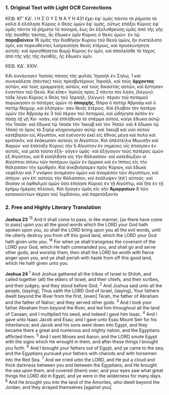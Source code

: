 ### 1. Original Text with Light OCR Corrections

ΚΕΦ. ΚΓʹ ΚΔʹ. Ι Η Σ Ο Υ Σ Ν Α Υ Η 431
ἔχει ἐφ᾿ ὑμᾶς πάντα τὰ ῥήματα τὰ καλὰ ἃ ἐλάλησε Κύριος ὁ
Θεὸς ὑμῶν ἐφ᾿ ὑμᾶς, οὕτως ἐπάξει Κύριος ἐφ᾿ ὑμᾶς πάντα τὰ
ῥήματα τὰ πονηρά, ἕως ἂν ἐξολοθρεύσῃ ὑμᾶς ἀπὸ τῆς γῆς τῆς
ἀγαθῆς ταύτης, ἧς ἔδωκεν ὑμῖν Κύριος ὁ Θεὸς ὑμῶν· ἐν τῷ **παραβαίνειν** 16
ὑμᾶς τὴν διαθήκην Κυρίου τοῦ Θεοῦ ὑμῶν, ἣν ἐνετείλατο
ὑμῖν, καὶ πορευθέντες λατρεύσητε θεοῖς ἑτέροις, καὶ προσκυνήσητε
αὐτοῖς· καὶ ὀργισθήσεται θυμῷ Κύριος ἐν ὑμῖν, καὶ ἀπολεῖσθε τὸ
τάχος ἀπὸ τῆς γῆς τῆς ἀγαθῆς, ἧς ἔδωκεν ὑμῖν.

ΚΕΦ. ΚΔʹ. XXIV.

ΚΑὶ συνήγαγεν Ἰησοῦς πάσας τὰς φυλὰς Ἰσραὴλ ἐν Σηλώ, 1
καὶ συνεκάλεσε (πάντας) τοὺς πρεσβυτέρους Ἰσραήλ, καὶ τοὺς **ἄρχοντας** αὐτῶν, καὶ τοὺς γραμματεῖς αὐτῶν, καὶ τοὺς δικαστὰς
αὐτῶν, καὶ ἔστησαν ἐναντίον τοῦ Θεοῦ. Καὶ εἶπεν Ἰησοῦς πρὸς 2
πάντα τὸν λαόν, (λέγων)· τάδε λέγει Κύριος ὁ Θεὸς τοῦ Ἰσραήλ,
(λέγων)· πέραν τοῦ ποταμοῦ παρώκησαν οἱ πατέρες ὑμῶν τὸ **ἀπαρχῆς**, Θάρα ὁ πατὴρ Ἀβραὰμ καὶ ὁ πατὴρ Ναχώρ, καὶ ἐλάτρευ-
σαν θεοῖς ἑτέροις. Καὶ ἔλαβον τὸν πατέρα ὑμῶν τὸν Ἀβραὰμ ἐκ 3
τοῦ πέραν τοῦ ποταμοῦ, καὶ ὡδήγησα αὐτὸν ἐν πάσῃ τῇ γῇ Χα-
ναάν, καὶ ἐπλήθυνα τὸ σπέρμα αὐτοῦ, καίγε ἔδωκα αὐτῷ τὸν
Ἰσαάκ· καὶ ἔδωκα τῷ Ἰσαὰκ τὸν Ἰακὼβ καὶ τὸν Ἡσαῦ· καὶ 4
ἔδωκα τῷ Ἡσαῦ τὸ ὄρος τὸ Σηεὶρ κληρονομίαν αὐτῷ· καὶ Ἰακὼβ
καὶ υἱοὶ αὐτοῦ κατέβησαν εἰς Αἴγυπτον, καὶ ἐγένοντο ἐκεῖ εἰς ἔθνος
μέγα καὶ πολὺ καὶ κραταιόν, καὶ ἐκάκωσαν αὐτοὺς οἱ Αἰγύπτιοι.
Καὶ ἀπέστειλα Μωυσῆν καὶ Ἀαρών· καὶ ἐπάταξε Κύριος τὴν 5
Αἴγυπτον ἐν σημείοις οἷς ἐποίησεν ἐν αὐτοῖς, καὶ μετὰ ταῦτα ἐξή-
γαγεν ὑμᾶς· καὶ ἐξήγαγον τοὺς πατέρας ὑμῶν ἐξ Αἰγύπτου, καὶ 6
εἰσήλθατε εἰς τὴν θάλασσαν· καὶ κατεδίωξαν οἱ Αἰγύπτιοι ὀπίσω
τῶν πατέρων ὑμῶν ἐν ἅρμασι καὶ ἐν ἵπποις εἰς τὴν θάλασσαν τὴν
ἐρυθράν. Καὶ ἀνεβοήσαμεν πρὸς Κύριον, καὶ ἔδωκε νεφέλην καὶ 7
γνόφον ἀναμέσον ὑμῶν καὶ ἀναμέσον τῶν Αἰγυπτίων, καὶ ἀπήγα-
γεν ἐπ᾿ αὐτοὺς τὴν θάλασσαν, καὶ ἐκάλυψεν (ἐπ᾿) αὐτούς· καὶ
ἴδοσαν οἱ ὀφθαλμοὶ ὑμῶν ὅσα ἐποίησε Κύριος ἐν τῇ Αἰγύπτῳ, καὶ
ἦτε ἐν τῇ ἐρήμῳ ἡμέρας πλείους. Καὶ ἤγαγεν ὑμᾶς εἰς γῆν **Ἀμορραίων** 8
τῶν κατοικούντων πέραν τοῦ Ἰορδάνου, καὶ παρετάξαντο

### 2. Free and Highly Literary Translation

**Joshua 23**
<sup>15</sup> And it shall come to pass, in like manner, [as there have come to pass] upon you all the good words which the LORD your God hath spoken upon you, so shall the LORD bring upon you all the evil words, until He utterly destroy you from off this good land, which the LORD your God hath given unto you.
<sup>16</sup> For when ye shall transgress the covenant of the LORD your God, which He hath commanded you, and shall go and serve other gods, and worship them, then shall the LORD be wroth with fierce anger upon you, and ye shall perish with haste from off this good land, which He hath given unto you.

**Joshua 24**
<sup>1</sup> And Joshua gathered all the tribes of Israel to Shiloh, and called together (all) the elders of Israel, and their chiefs, and their scribes, and their judges; and they stood before God.
<sup>2</sup> And Joshua said unto all the people, (saying), Thus saith the LORD God of Israel, (saying), Your fathers dwelt beyond the River from the first, [even] Terah, the father of Abraham and the father of Nahor; and they served other gods.
<sup>3</sup> And I took your father Abraham from beyond the River, and led him throughout all the land of Canaan; and I multiplied his seed, and indeed I gave him Isaac.
<sup>4</sup> And I gave unto Isaac Jacob and Esau; and I gave unto Esau Mount Seir for his inheritance; and Jacob and his sons went down into Egypt, and they became there a great and numerous and mighty nation, and the Egyptians afflicted them.
<sup>5</sup> And I sent Moses and Aaron; and the LORD smote Egypt with the signs which He wrought in them, and after these things I brought you forth.
<sup>6</sup> And I brought your fathers out of Egypt, and ye came to the sea; and the Egyptians pursued your fathers with chariots and with horsemen into the Red Sea.
<sup>7</sup> And we cried unto the LORD, and He put a cloud and thick darkness between you and between the Egyptians; and He brought the sea upon them, and covered (them) over; and your eyes saw what great things the LORD did in Egypt, and ye were in the wilderness for many days.
<sup>8</sup> And He brought you into the land of the Amorites, who dwelt beyond the Jordan; and they arrayed themselves [against you].